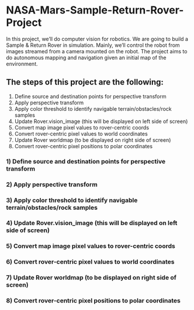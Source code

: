 # NASA-Mars-Sample-Return-Rover-Project
In this project, we’ll do computer vision for robotics. We are going to build a Sample &amp; Return Rover in simulation. Mainly, we’ll control the robot from images streamed from a camera mounted on the robot. The project aims to do autonomous mapping and navigation given an initial map of the environment.

## The steps of this project are the following: 
1) Define source and destination points for perspective transform
2) Apply perspective transform
3) Apply color threshold to identify navigable terrain/obstacles/rock samples
4) Update Rover.vision_image (this will be displayed on left side of screen)
5) Convert map image pixel values to rover-centric coords
6) Convert rover-centric pixel values to world coordinates
7) Update Rover worldmap (to be displayed on right side of screen)
8) Convert rover-centric pixel positions to polar coordinates

### 1) Define source and destination points for perspective transform
### 2) Apply perspective transform
### 3) Apply color threshold to identify navigable terrain/obstacles/rock samples
### 4) Update Rover.vision_image (this will be displayed on left side of screen)
### 5) Convert map image pixel values to rover-centric coords
### 6) Convert rover-centric pixel values to world coordinates
### 7) Update Rover worldmap (to be displayed on right side of screen)
### 8) Convert rover-centric pixel positions to polar coordinates


